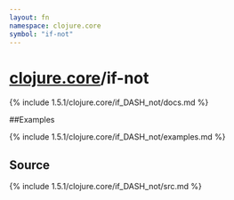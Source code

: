 ```yaml
---
layout: fn
namespace: clojure.core
symbol: "if-not"
---
```


# [clojure.core](../)/if-not

{% include 1.5.1/clojure.core/if_DASH_not/docs.md %}

##Examples

{% include 1.5.1/clojure.core/if_DASH_not/examples.md %}
## Source
{% include 1.5.1/clojure.core/if_DASH_not/src.md %}

